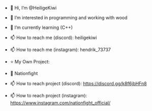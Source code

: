 - 👋 Hi, I’m @HeiligeKiwi
- 👀 I’m interested in programming and working with wood
- 🌱 I’m currently learning (C++)
- 📫 How to reach me (discord): heiligekiwi
- 📫 How to reach me (instagram): hendrik_73737

- ⭐ My Own Project:
- 🔎 Nationfight
- 📫 How to reach project (discord): https://discord.gg/k8f6jbHFn8
- 📫 How to reach project (instagram): https://www.instagram.com/nationfight_official/
